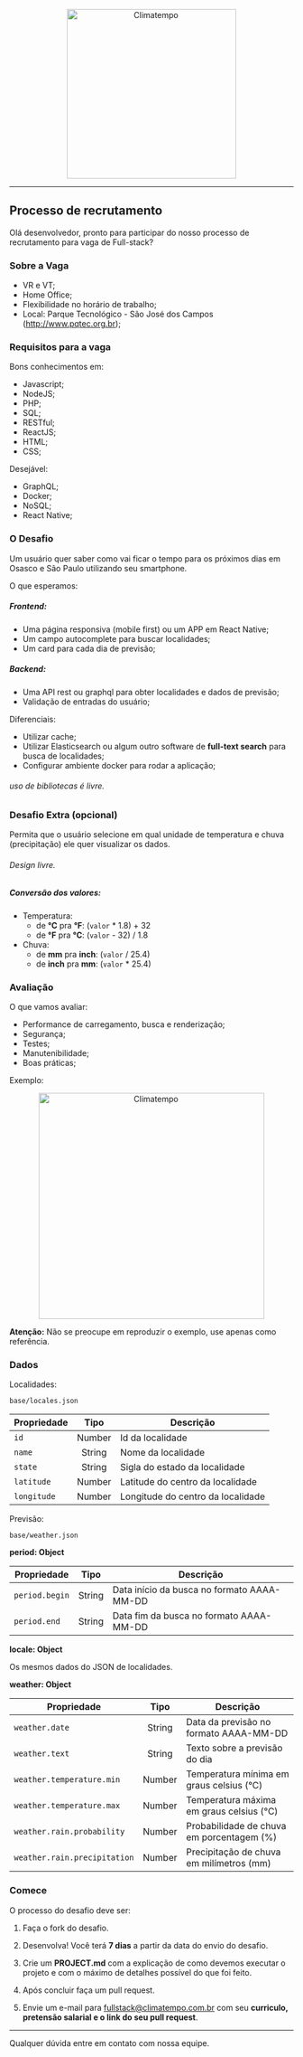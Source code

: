 <p align="center">
  <a href="http://www.climatempo.com.br">
      <img src="http://i.imgur.com/Q9lCAMF.png" alt="Climatempo" width="300px"/>
  </a>
</p>

___


## Processo de recrutamento

Olá desenvolvedor, pronto para participar do nosso processo de recrutamento para vaga de Full-stack?

### Sobre a Vaga

- VR e VT;
- Home Office;
- Flexibilidade no horário de trabalho;
- Local: Parque Tecnológico - São José dos Campos (http://www.pqtec.org.br);


### Requisitos para a vaga

Bons conhecimentos em:

- Javascript;
- NodeJS;
- PHP;
- SQL;
- RESTful;
- ReactJS;
- HTML;
- CSS;

Desejável:

- GraphQL;
- Docker;
- NoSQL;
- React Native;

### O Desafio

Um usuário quer saber como vai ficar o 
tempo para os próximos dias em Osasco e São Paulo utilizando
seu smartphone. 

O que esperamos:
 
 ##### Frontend:
 - Uma página responsiva (mobile first) ou um APP em React Native;
 - Um campo autocomplete para buscar localidades;
 - Um card para cada dia de previsão;
 ##### Backend:
 - Uma API rest ou graphql para obter localidades e dados de previsão;
 - Validação de entradas do usuário;
 
 Diferenciais:
 
 - Utilizar cache;
 - Utilizar Elasticsearch ou algum outro software de **full-text search** para busca de localidades;
 - Configurar ambiente docker para rodar a aplicação;
 
 ###### uso de bibliotecas é livre.

### Desafio Extra (opcional)
  
  Permita que o usuário selecione em qual unidade de temperatura e chuva (precipitação) ele quer visualizar os dados.
  
  ###### Design livre.
  
  ##### Conversão dos valores:
  
  - Temperatura:
    - de **°C** pra **°F**: (`valor` * 1.8) + 32
    - de **°F** pra **°C**: (`valor` - 32) / 1.8
  - Chuva:
    - de **mm** pra **inch**: (`valor` / 25.4)
    - de **inch** pra **mm**: (`valor` * 25.4)
  

### Avaliação

O que vamos avaliar:

- Performance de carregamento, busca e renderização;
- Segurança;
- Testes;
- Manutenibilidade;
- Boas práticas;

Exemplo:

<p align="center">
  <a href="http://www.climatempo.com.br">
      <img src="http://i.imgur.com/x3z4tYM.png" alt="Climatempo" width="400px"/>
  </a>
</p>

**Atenção:**  Não se preocupe em reproduzir o exemplo, use apenas como referência.
 
### Dados
 
Localidades:
    
    base/locales.json
 
| Propriedade   | Tipo   | Descrição                           |
| ------------- |:------:| ------------------------------------|
| `id`          | Number | Id da localidade                    |
| `name`        | String | Nome da localidade                  |
| `state`       | String | Sigla do estado da localidade       |
| `latitude`    | Number | Latitude do centro da localidade    |
| `longitude`   | Number | Longitude do centro da localidade   |
 
 
Previsão:
 
    base/weather.json
    
**period: Object**
 
| Propriedade        | Tipo   | Descrição                                  |
| ------------------ |:------:| -------------------------------------------|
| `period.begin`     | String | Data início da busca no formato AAAA-MM-DD |
| `period.end `      | String | Data fim  da busca no formato AAAA-MM-DD   |

**locale: Object**
 
Os mesmos dados do JSON de localidades.
 
**weather: Object**
 
| Propriedade                     | Tipo   | Descrição                                  |
| ------------------------------- |:------:| -------------------------------------------|
| `weather.date`                  | String | Data da previsão no formato AAAA-MM-DD     |
| `weather.text`                  | String | Texto sobre a previsão do dia              |
| `weather.temperature.min`       | Number | Temperatura mínima em graus celsius (°C)   |
| `weather.temperature.max`       | Number | Temperatura máxima em graus celsius (°C)   |
| `weather.rain.probability`      | Number | Probabilidade de chuva em porcentagem (%)  |
| `weather.rain.precipitation`    | Number | Precipitação de chuva em milímetros (mm)   |

### Comece

O processo do desafio deve ser:

1. Faça o fork do desafio.

2. Desenvolva! Você terá **7 dias** a partir da data do envio do desafio.

3. Crie um **PROJECT.md** com a explicação de como devemos executar o projeto e com o máximo de detalhes possível do que foi feito.

4. Após concluir faça um pull request.

5. Envie um e-mail para fullstack@climatempo.com.br com seu **curriculo, pretensão salarial e o link do seu pull request**.


___


Qualquer dúvida entre em contato com nossa equipe.
